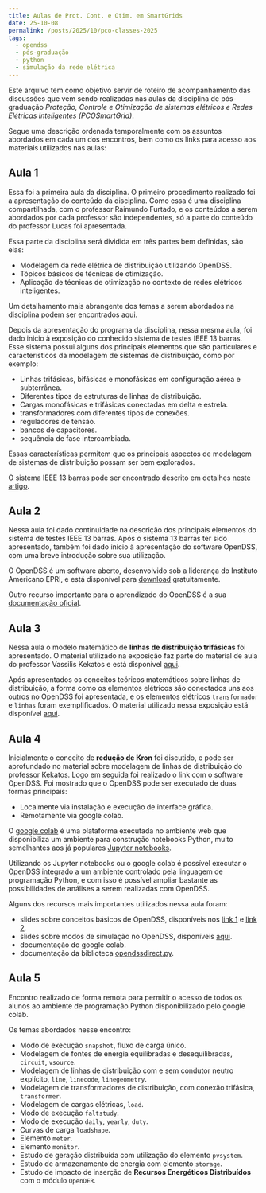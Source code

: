 ```yaml
---
title: Aulas de Prot. Cont. e Otim. em SmartGrids
date: 25-10-08
permalink: /posts/2025/10/pco-classes-2025
tags:
  - opendss
  - pós-graduação
  - python
  - simulação da rede elétrica
---
```


Este arquivo tem como objetivo servir de roteiro de acompanhamento das
discussões que vem sendo realizadas nas aulas da disciplina de pós-graduação
_Proteção, Controle e Otimização de sistemas elétricos e Redes Elétricas
Inteligentes (PCOSmartGrid)_.

Segue uma descrição ordenada temporalmente com os assuntos abordados em cada um
dos encontros, bem como os links para acesso aos materiais utilizados nas aulas:

## Aula 1

Essa foi a primeira aula da disciplina. O primeiro procedimento realizado foi a
apresentação do conteúdo da disciplina. Como essa é uma disciplina
compartilhada, com o professor Raimundo Furtado, e os conteúdos a serem
abordados por cada professor são independentes, só a parte do conteúdo do
professor Lucas foi apresentada.

Essa parte da disciplina será dividida em três partes bem definidas, são elas:

- Modelagem da rede elétrica de distribuição utilizando OpenDSS.
- Tópicos básicos de técnicas de otimização.
- Aplicação de técnicas de otimização no contexto de redes elétricos
  inteligentes.

Um detalhamento mais abrangente dos temas a serem abordados na disciplina podem
ser encontrados [aqui](https://www.lucassm.pro/teaching/PCOSmartGrid).

Depois da apresentação do programa da disciplina, nessa mesma aula, foi dado
inicio à exposição do conhecido sistema de testes IEEE 13 barras. Esse sistema
possui alguns dos principais elementos que são particulares e característicos da
modelagem de sistemas de distribuição, como por exemplo:

- Linhas trifásicas, bifásicas e monofásicas em configuração aérea e
  subterrânea.
- Diferentes tipos de estruturas de linhas de distribuição.
- Cargas monofásicas e trifásicas conectadas em delta e estrela.
- transformadores com diferentes tipos de conexões.
- reguladores de tensão.
- bancos de capacitores.
- sequência de fase intercambiada.

Essas características permitem que os principais aspectos de modelagem de
sistemas de distribuição possam ser bem explorados.

O sistema IEEE 13 barras pode ser encontrado descrito em detalhes
[neste artigo](https://cmte.ieee.org/pes-testfeeders/resources/).

## Aula 2

Nessa aula foi dado continuidade na descrição dos principais elementos do
sistema de testes IEEE 13 barras. Após o sistema 13 barras ter sido apresentado,
também foi dado inicio à apresentação do software OpenDSS, com uma breve
introdução sobre sua utilização.

O OpenDSS é um software aberto, desenvolvido sob a liderança do Instituto
Americano EPRI, e está disponível para
[download](https://sourceforge.net/projects/electricdss/) gratuitamente.

Outro recurso importante para o aprendizado do OpenDSS é a sua
[documentação oficial](https://opendss.epri.com/).

## Aula 3

Nessa aula o modelo matemático de **linhas de distribuição trifásicas** foi
apresentado. O material utilizado na exposição faz parte do material de aula do
professor Vassilis Kekatos e está disponível
[aqui](https://engineering.purdue.edu/~kekatos/pdsa/Lecture4.pdf).

Após apresentados os conceitos teóricos matemáticos sobre linhas de
distribuição, a forma como os elementos elétricos são conectados uns aos outros
no OpenDSS foi apresentada, e os elementos elétricos `transformador` e `linhas`
foram exemplificados. O material utilizado nessa exposição está disponível
[aqui](https://tinyurl.com/3ce5cze3).

## Aula 4

Inicialmente o conceito de **redução de Kron** foi discutido, e pode ser
aprofundado no material sobre modelagem de linhas de distribuição do professor
Kekatos. Logo em seguida foi realizado o link com o software OpenDSS. Foi
mostrado que o OpenDSS pode ser executado de duas formas principais:

- Localmente via instalação e execução de interface gráfica.
- Remotamente via google colab.

O [google colab](https://colab.research.google.com/) é uma plataforma executada
no ambiente web que disponibiliza um ambiente para construção notebooks Python,
muito semelhantes aos já populares [Jupyter notebooks](https://jupyter.org/).

Utilizando os Jupyter notebooks ou o google colab é possível executar o OpenDSS
integrado a um ambiente controlado pela linguagem de programação Python, e com
isso é possível ampliar bastante as possibilidades de análises a serem
realizadas com OpenDSS.

Alguns dos recursos mais importantes utilizados nessa aula foram:

- slides sobre conceitos básicos de OpenDSS, disponíveis nos
  [link 1](https://tinyurl.com/6fxecn4x) e
  [link 2](https://tinyurl.com/4jfunh7z).
- slides sobre modos de simulação no OpenDSS, disponíveis
  [aqui](https://tinyurl.com/4rzmnbxc).
- documentação do google colab.
- documentação da biblioteca
  [opendssdirect.py](https://dss-extensions.org/OpenDSSDirect.py/).

## Aula 5

Encontro realizado de forma remota para permitir o acesso de todos os alunos ao
ambiente de programação Python disponibilizado pelo google colab.

Os temas abordados nesse encontro:

- Modo de execução `snapshot`, fluxo de carga único.
- Modelagem de fontes de energia equilibradas e desequilibradas, `circuit`,
  `vsource`.
- Modelagem de linhas de distribuição com e sem condutor neutro explícito,
  `line`, `linecode`, `linegeometry`.
- Modelagem de transformadores de distribuição, com conexão trifásica,
  `transformer`.
- Modelagem de cargas elétricas, `load`.
- Modo de execução `faltstudy`.
- Modo de execução `daily`, `yearly`, `duty`.
- Curvas de carga `loadshape`.
- Elemento `meter`.
- Elemento `monitor`.
- Estudo de geração distribuída com utilização do elemento `pvsystem`.
- Estudo de armazenamento de energia com elemento `storage`.
- Estudo de impacto de inserção de **Recursos Energéticos Distribuídos** com o
  módulo `OpenDER`.
